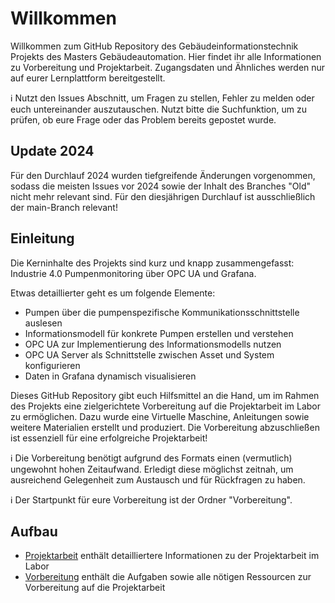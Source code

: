 # Willkommen
Willkommen zum GitHub Repository des Gebäudeinformationstechnik Projekts des Masters Gebäudeautomation. Hier findet ihr alle Informationen zu Vorbereitung und Projektarbeit. Zugangsdaten und Ähnliches werden nur auf eurer Lernplattform bereitgestellt.

:information_source: Nutzt den Issues Abschnitt, um Fragen zu stellen, Fehler zu melden oder euch untereinander auszutauschen. Nutzt bitte die Suchfunktion, um zu prüfen, ob eure Frage oder das Problem bereits gepostet wurde.

## Update 2024
Für den Durchlauf 2024 wurden tiefgreifende Änderungen vorgenommen, sodass die meisten Issues vor 2024 sowie der Inhalt des Branches "Old" nicht mehr relevant sind. Für den diesjährigen Durchlauf ist ausschließlich der main-Branch relevant!

## Einleitung
Die Kerninhalte des Projekts sind kurz und knapp zusammengefasst: Industrie 4.0 Pumpenmonitoring über OPC UA und Grafana.

Etwas detaillierter geht es um folgende Elemente:
* Pumpen über die pumpenspezifische Kommunikationsschnittstelle auslesen
* Informationsmodell für konkrete Pumpen erstellen und verstehen
* OPC UA zur Implementierung des Informationsmodells nutzen
* OPC UA Server als Schnittstelle zwischen Asset und System konfigurieren
* Daten in Grafana dynamisch visualisieren
  
Dieses GitHub Repository gibt euch Hilfsmittel an die Hand, um im Rahmen des Projekts eine zielgerichtete Vorbereitung auf die Projektarbeit im Labor zu ermöglichen. Dazu wurde eine Virtuelle Maschine, Anleitungen sowie weitere Materialien erstellt und produziert. Die Vorbereitung abzuschließen ist essenziell für eine erfolgreiche Projektarbeit!

:information_source: Die Vorbereitung benötigt aufgrund des Formats einen (vermutlich) ungewohnt hohen Zeitaufwand. Erledigt diese möglichst zeitnah, um ausreichend Gelegenheit zum Austausch und für Rückfragen zu haben.

:information_source: Der Startpunkt für eure Vorbereitung ist der Ordner "Vorbereitung".

## Aufbau
* [Projektarbeit](Projektarbeit.md) enthält detailliertere Informationen zu der Projektarbeit im Labor
* [Vorbereitung](Vorbereitung) enthält die Aufgaben sowie alle nötigen Ressourcen zur Vorbereitung auf die Projektarbeit
